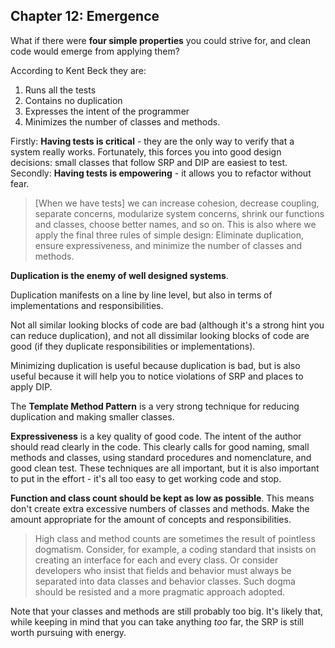 ## Chapter 12: Emergence

What if there were **four simple properties** you could strive for, and clean code would emerge from applying them?

According to Kent Beck they are:

1. Runs all the tests
2. Contains no duplication
3. Expresses the intent of the programmer
4. Minimizes the number of classes and methods.

Firstly: **Having tests is critical** - they are the only way to verify that a system really works. Fortunately, this forces you into good design decisions: small classes that follow SRP and DIP are easiest to test. 
Secondly: **Having tests is empowering** - it allows you to refactor without fear.

>[When we have tests] we can increase cohesion, decrease coupling, separate concerns, modularize system concerns, shrink our functions and classes, choose better names, and so on. This is also where we apply the final three rules of simple design: Eliminate duplication, ensure expressiveness, and minimize the number of classes and methods.

**Duplication is the enemy of well designed systems**.

Duplication manifests on a line by line level, but also in terms of implementations and responsibilities.

Not all similar looking blocks of code are bad (although it's a strong hint you can reduce duplication), and not all dissimilar looking blocks of code are good (if they duplicate responsibilities or implementations).

Minimizing duplication is useful because duplication is bad, but is also useful because it will help you to notice violations of SRP and places to apply DIP.

The **Template Method Pattern** is a very strong technique for reducing duplication and making smaller classes.

**Expressiveness** is a key quality of good code. The intent of the author should read clearly in the code. This clearly calls for good naming, small methods and classes, using standard procedures and nomenclature, and good clean test. These techniques are all important, but it is also important to put in the effort - it's all too easy to get working code and stop.

**Function and class count should be kept as low as possible**. This means don't create extra excessive numbers of classes and methods. Make the amount appropriate for the amount of concepts and responsibilities.

>High class and method counts are sometimes the result of pointless dogmatism. Consider, for example, a coding standard that insists on creating an interface for each and every class. Or consider developers who insist that fields and behavior must always be separated into data classes and behavior classes. Such dogma should be resisted and a more pragmatic approach adopted.

Note that your classes and methods are still probably too big. It's likely that, while keeping in mind that you can take anything *too* far, the SRP is still worth pursuing with energy.